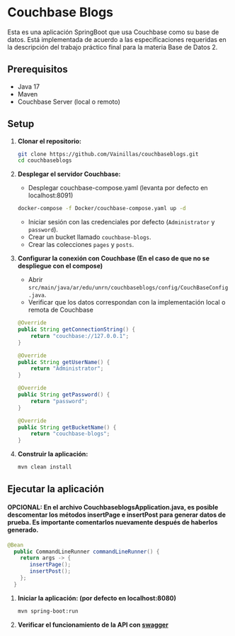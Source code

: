 # Couchbase Blogs

Esta es una aplicación SpringBoot que usa Couchbase como su base de datos. Está implementada de acuerdo a las
especificaciones requeridas en la descripción del trabajo práctico final para la materia Base de Datos 2.

## Prerequisitos

- Java 17
- Maven
- Couchbase Server (local o remoto)

## Setup

1. **Clonar el repositorio:**
    ```bash
    git clone https://github.com/Vainillas/couchbaseblogs.git
    cd couchbaseblogs
    ```

2. **Desplegar el servidor Couchbase:**
    - Desplegar couchbase-compose.yaml (levanta por defecto en localhost:8091)
    ```bash
    docker-compose -f Docker/couchbase-compose.yaml up -d
    ```
    - Iniciar sesión con las credenciales por defecto (`Administrator` y `password`).
    - Crear un bucket llamado `couchbase-blogs`.
    - Crear las colecciones `pages` y `posts`.

3. **Configurar la conexión con Couchbase (En el caso de que no se despliegue con el compose)**
    - Abrir `src/main/java/ar/edu/unrn/couchbaseblogs/config/CouchBaseConfig.java`.
    - Verificar que los datos correspondan con la implementación local o remota de Couchbase

   ```java
   @Override
   public String getConnectionString() {
       return "couchbase://127.0.0.1";
   }

   @Override
   public String getUserName() {
       return "Administrator";
   }

   @Override
   public String getPassword() {
       return "password";
   }

   @Override
   public String getBucketName() {
       return "couchbase-blogs";
   }
   ```

4. **Construir la aplicación:**
   ```bash
   mvn clean install
   ```

## Ejecutar la aplicación


#### OPCIONAL: En el archivo CouchbaseblogsApplication.java, es posible descomentar los métodos insertPage e insertPost para generar datos de prueba. Es importante comentarlos nuevamente después de haberlos generado.
```java
@Bean
  public CommandLineRunner commandLineRunner() {
    return args -> {
       insertPage();
       insertPost();
    };
  }
```


1. **Iniciar la aplicación: (por defecto en localhost:8080)**
   ```bash
   mvn spring-boot:run
2. **Verificar el funcionamiento de la API con [swagger](http://localhost:8080/swagger-ui/index.html)**
    